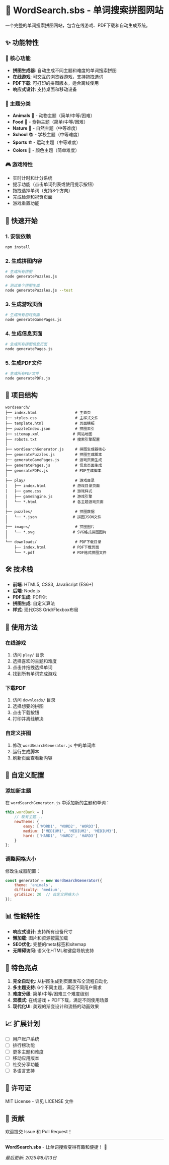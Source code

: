 # 🧩 WordSearch.sbs - 单词搜索拼图网站

一个完整的单词搜索拼图网站，包含在线游戏、PDF下载和自动生成系统。

## ✨ 功能特性

### 🎯 核心功能
- **拼图生成器**: 自动生成不同主题和难度的单词搜索拼图
- **在线游戏**: 可交互的浏览器游戏，支持拖拽选词
- **PDF下载**: 可打印的拼图版本，适合离线使用
- **响应式设计**: 支持桌面和移动设备

### 🎨 主题分类
- **Animals** 🦁 - 动物主题（简单/中等/困难）
- **Food** 🍎 - 食物主题（简单/中等/困难）
- **Nature** 🌳 - 自然主题（中等难度）
- **School** 📚 - 学校主题（中等难度）
- **Sports** ⚽ - 运动主题（中等难度）
- **Colors** 🌈 - 颜色主题（简单难度）

### 🎮 游戏特性
- 实时计时和计分系统
- 提示功能（点击单词列表或使用提示按钮）
- 拖拽选择单词（支持8个方向）
- 完成检测和祝贺页面
- 游戏重置功能

## 🚀 快速开始

### 1. 安装依赖
```bash
npm install
```

### 2. 生成拼图内容
```bash
# 生成所有拼图
node generatePuzzles.js

# 测试单个拼图生成
node generatePuzzles.js --test
```

### 3. 生成游戏页面
```bash
# 生成所有游戏页面
node generateGamePages.js
```

### 4. 生成信息页面
```bash
# 生成所有拼图信息页面
node generatePages.js
```

### 5. 生成PDF文件
```bash
# 生成所有PDF文件
node generatePDFs.js
```

## 📁 项目结构

```
wordsearch/
├── index.html                 # 主首页
├── styles.css                 # 主样式文件
├── template.html              # 页面模板
├── puzzleIndex.json           # 拼图索引
├── sitemap.xml               # 网站地图
├── robots.txt                # 搜索引擎配置
│
├── wordSearchGenerator.js     # 拼图生成器核心
├── generatePuzzles.js         # 拼图生成脚本
├── generateGamePages.js       # 游戏页面生成
├── generatePages.js           # 信息页面生成
├── generatePDFs.js            # PDF生成脚本
│
├── play/                      # 游戏目录
│   ├── index.html            # 游戏目录页面
│   ├── game.css              # 游戏样式
│   ├── gameEngine.js         # 游戏引擎
│   └── *.html                # 各主题游戏页面
│
├── puzzles/                   # 拼图数据
│   └── *.json                # 拼图JSON文件
│
├── images/                    # 拼图图片
│   └── *.svg                 # SVG格式拼图图片
│
└── downloads/                 # PDF下载目录
    ├── index.html            # PDF下载页面
    └── *.pdf                 # PDF格式拼图文件
```

## 🛠️ 技术栈

- **前端**: HTML5, CSS3, JavaScript (ES6+)
- **后端**: Node.js
- **PDF生成**: PDFKit
- **拼图生成**: 自定义算法
- **样式**: 现代CSS Grid/Flexbox布局

## 🎯 使用方法

### 在线游戏
1. 访问 `play/` 目录
2. 选择喜欢的主题和难度
3. 点击并拖拽选择单词
4. 找到所有单词完成游戏

### 下载PDF
1. 访问 `downloads/` 目录
2. 选择想要的拼图
3. 点击下载按钮
4. 打印并离线解决

### 自定义拼图
1. 修改 `wordSearchGenerator.js` 中的单词库
2. 运行生成脚本
3. 刷新页面查看新内容

## 🔧 自定义配置

### 添加新主题
在 `wordSearchGenerator.js` 中添加新的主题和单词：

```javascript
this.wordBank = {
    // 现有主题...
    newTheme: {
        easy: ['WORD1', 'WORD2', 'WORD3'],
        medium: ['MEDIUM1', 'MEDIUM2', 'MEDIUM3'],
        hard: ['HARD1', 'HARD2', 'HARD3']
    }
};
```

### 调整网格大小
修改生成器配置：

```javascript
const generator = new WordSearchGenerator({
    theme: 'animals',
    difficulty: 'medium',
    gridSize: 20  // 自定义网格大小
});
```

## 📊 性能特性

- **响应式设计**: 支持所有设备尺寸
- **懒加载**: 图片和资源按需加载
- **SEO优化**: 完整的meta标签和sitemap
- **无障碍访问**: 语义化HTML和键盘导航支持

## 🌟 特色亮点

1. **完全自动化**: 从拼图生成到页面发布全流程自动化
2. **多主题支持**: 6个不同主题，满足不同用户需求
3. **难度分级**: 简单/中等/困难三个难度级别
4. **双模式**: 在线游戏 + PDF下载，满足不同使用场景
5. **现代化UI**: 美观的渐变设计和流畅的动画效果

## 📈 扩展计划

- [ ] 用户账户系统
- [ ] 排行榜功能
- [ ] 更多主题和难度
- [ ] 移动应用版本
- [ ] 社交分享功能
- [ ] 多语言支持

## 📝 许可证

MIT License - 详见 LICENSE 文件

## 🤝 贡献

欢迎提交 Issue 和 Pull Request！

---

**WordSearch.sbs** - 让单词搜索变得有趣和便捷！ 🎉

*最后更新: 2025年8月13日* 